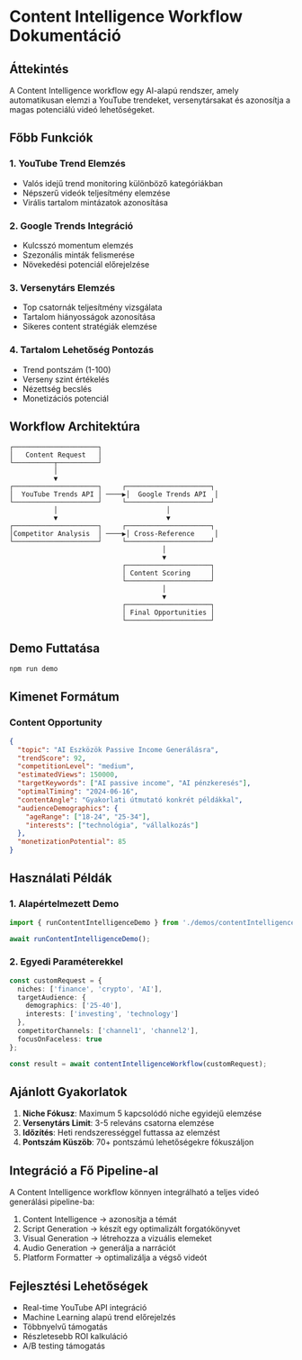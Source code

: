 # Content Intelligence Workflow Dokumentáció

## Áttekintés

A Content Intelligence workflow egy AI-alapú rendszer, amely automatikusan elemzi a YouTube trendeket, versenytársakat és azonosítja a magas potenciálú videó lehetőségeket.

## Főbb Funkciók

### 1. YouTube Trend Elemzés
- Valós idejű trend monitoring különböző kategóriákban
- Népszerű videók teljesítmény elemzése
- Virális tartalom mintázatok azonosítása

### 2. Google Trends Integráció
- Kulcsszó momentum elemzés
- Szezonális minták felismerése
- Növekedési potenciál előrejelzése

### 3. Versenytárs Elemzés
- Top csatornák teljesítmény vizsgálata
- Tartalom hiányosságok azonosítása
- Sikeres content stratégiák elemzése

### 4. Tartalom Lehetőség Pontozás
- Trend pontszám (1-100)
- Verseny szint értékelés
- Nézettség becslés
- Monetizációs potenciál

## Workflow Architektúra

```
┌─────────────────────┐
│   Content Request   │
└──────────┬──────────┘
           │
           ▼
┌─────────────────────┐     ┌─────────────────────┐
│  YouTube Trends API │ ────▶│  Google Trends API  │
└─────────────────────┘     └─────────────────────┘
           │                           │
           ▼                           ▼
┌─────────────────────┐     ┌─────────────────────┐
│Competitor Analysis  │ ────▶│ Cross-Reference     │
└─────────────────────┘     └─────────────────────┘
                                      │
                                      ▼
                            ┌─────────────────────┐
                            │ Content Scoring     │
                            └─────────────────────┘
                                      │
                                      ▼
                            ┌─────────────────────┐
                            │ Final Opportunities │
                            └─────────────────────┘
```

## Demo Futtatása

```bash
npm run demo
```

## Kimenet Formátum

### Content Opportunity
```json
{
  "topic": "AI Eszközök Passive Income Generálásra",
  "trendScore": 92,
  "competitionLevel": "medium",
  "estimatedViews": 150000,
  "targetKeywords": ["AI passive income", "AI pénzkeresés"],
  "optimalTiming": "2024-06-16",
  "contentAngle": "Gyakorlati útmutató konkrét példákkal",
  "audienceDemographics": {
    "ageRange": ["18-24", "25-34"],
    "interests": ["technológia", "vállalkozás"]
  },
  "monetizationPotential": 85
}
```

## Használati Példák

### 1. Alapértelmezett Demo
```typescript
import { runContentIntelligenceDemo } from './demos/contentIntelligenceDemo';

await runContentIntelligenceDemo();
```

### 2. Egyedi Paraméterekkel
```typescript
const customRequest = {
  niches: ['finance', 'crypto', 'AI'],
  targetAudience: {
    demographics: ['25-40'],
    interests: ['investing', 'technology']
  },
  competitorChannels: ['channel1', 'channel2'],
  focusOnFaceless: true
};

const result = await contentIntelligenceWorkflow(customRequest);
```

## Ajánlott Gyakorlatok

1. **Niche Fókusz**: Maximum 5 kapcsolódó niche egyidejű elemzése
2. **Versenytárs Limit**: 3-5 releváns csatorna elemzése
3. **Időzítés**: Heti rendszerességgel futtassa az elemzést
4. **Pontszám Küszöb**: 70+ pontszámú lehetőségekre fókuszáljon

## Integráció a Fő Pipeline-al

A Content Intelligence workflow könnyen integrálható a teljes videó generálási pipeline-ba:

1. Content Intelligence → azonosítja a témát
2. Script Generation → készít egy optimalizált forgatókönyvet
3. Visual Generation → létrehozza a vizuális elemeket
4. Audio Generation → generálja a narrációt
5. Platform Formatter → optimalizálja a végső videót

## Fejlesztési Lehetőségek

- Real-time YouTube API integráció
- Machine Learning alapú trend előrejelzés
- Többnyelvű támogatás
- Részletesebb ROI kalkuláció
- A/B testing támogatás